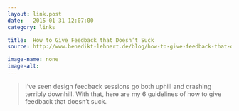 ```yaml
---
layout: link.post
date:   2015-01-31 12:07:00
category: links

title:  How to Give Feedback that Doesn’t Suck
source: http://www.benedikt-lehnert.de/blog/how-to-give-feedback-that-doesnt-suck

image-name: none 
image-alt:
---
```


> I’ve seen design feedback sessions go both uphill and crashing terribly downhill. With that, here are my 6 guidelines of how to give feedback that doesn’t suck.